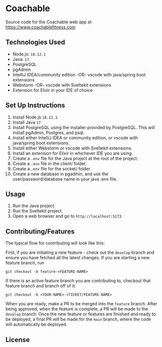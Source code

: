 # Coachable

Source code for the Coachable web app at https://www.coachablefitness.com

## Technologies Used

- Node.js: `18.12.1`
- Java: `17`
- PostgreSQL
- pgAdmin
- IntelliJ IDEA/community edition -OR- vscode with java/spring boot extensions
- Webstorm -OR- vscode with Sveltekit extensions
- Extension for Elixir in your IDE of choice

## Set Up Instructions

1. Install Node.js `18.12.1`
2. Install Java `17`
3. Install PostgreSQL using the installer provided by PostgreSQL. This will install pgAdmin, Postgres, and psql.
4. Install either IntelliJ IDEA or community edition, or vscode with java/spring boot extensions.
5. Install either Webstorm or vscode with Sveltekit extensions.
6. Install an extension for Elixir in whichever IDE you are using.
7. Create a `.env` file for the Java project at the root of the project.
8. Create a `.env` file in the client/ folder.
9. Create a `.env` file for the socket/ folder.
10. Create a new database in pgadmin, and use the user/password/database name in your java .env file.

## Usage

1. Run the Java project.
2. Run the Sveltekit project.
3. Open a web browser and go to `http://localhost:5173`.

## Contributing/Features

The typical flow for contributing will look like this: 

First, if you are initiating a new feature - check out the `develop` branch and ensure you have fetched all the latest 
changes. If you are starting a new feature branch, run

```git checkout -b feature-<FEATURE-NAME>```

If there is an active feature branch you are contributing to, checkout that feature branch and branch off of it:

```git checkout -b <YOUR-NAME>-<TICKET/FEATURE-NAME>```

When you are ready, make a PR to be merged into the `feature` branch. After being approved, when the feature is complete,
a PR will be made to the `develop` branch. Once the new feature or features are finished and ready to be deployed, a 
final PR will be made for the `main` branch, where the code will automatically be deployed.

## License

